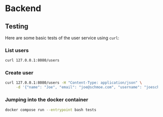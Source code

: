 # Backend

## Testing

Here are some basic tests of the user service using `curl`:

### List users

```bash
curl 127.0.0.1:8080/users
```

### Create user

```bash
curl 127.0.0.1:8080/users -H "Content-Type: application/json" \
     -d '{"name": "Joe", "email": "joe@schmoe.com", "username": "joeschmoe", "password_hash": "asdf", "avatar": "..."}'
```

### Jumping into the docker container

```bash
docker compose run --entrypoint bash tests
```
